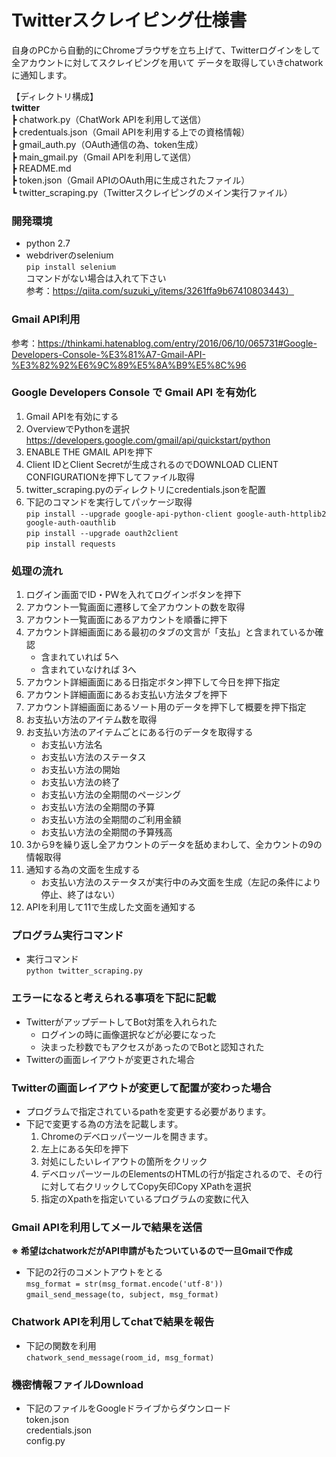 # Twitterスクレイピング仕様書

自身のPCから自動的にChromeブラウザを立ち上げて、Twitterログインをして全アカウントに対してスクレイピングを用いて
データを取得していきchatworkに通知します。

【ディレクトリ構成】  
**twitter**  
  ┣ chatwork.py（ChatWork APIを利用して送信）  
  ┣ credentuals.json（Gmail APIを利用する上での資格情報）  
  ┣ gmail_auth.py（OAuth通信の為、token生成）  
  ┣ main_gmail.py（Gmail APIを利用して送信）  
  ┣ README.md  
  ┣ token.json（Gmail APIのOAuth用に生成されたファイル）  
  ┗ twitter_scraping.py（Twitterスクレイピングのメイン実行ファイル）


### 開発環境
* python 2.7
* webdriverのselenium  
`pip install selenium`  
コマンドがない場合は入れて下さい  
参考：https://qiita.com/suzuki_y/items/3261ffa9b67410803443）


### Gmail API利用
参考：https://thinkami.hatenablog.com/entry/2016/06/10/065731#Google-Developers-Console-%E3%81%A7-Gmail-API-%E3%82%92%E6%9C%89%E5%8A%B9%E5%8C%96


### Google Developers Console で Gmail API を有効化
1. Gmail APIを有効にする
2. OverviewでPythonを選択  
https://developers.google.com/gmail/api/quickstart/python  
3. ENABLE THE GMAIL APIを押下
4. Client IDとClient Secretが生成されるのでDOWNLOAD CLIENT CONFIGURATIONを押下してファイル取得
5. twitter_scraping.pyのディレクトリにcredentials.jsonを配置
6. 下記のコマンドを実行してパッケージ取得  
`pip install --upgrade google-api-python-client google-auth-httplib2 google-auth-oauthlib`  
`pip install --upgrade oauth2client`  
`pip install requests`


### 処理の流れ
  1. ログイン画面でID・PWを入れてログインボタンを押下
  2. アカウント一覧画面に遷移して全アカウントの数を取得
  3. アカウント一覧画面にあるアカウントを順番に押下
  4. アカウント詳細画面にある最初のタブの文言が「支払」と含まれているか確認
      * 含まれていれば 5へ
      * 含まれていなければ 3へ
  5. アカウント詳細画面にある日指定ボタン押下して今日を押下指定
  6. アカウント詳細画面にあるお支払い方法タブを押下
  7. アカウント詳細画面にあるソート用のデータを押下して概要を押下指定
  8. お支払い方法のアイテム数を取得
  9. お支払い方法のアイテムごとにある行のデータを取得する
      * お支払い方法名
      * お支払い方法のステータス
      * お支払い方法の開始
      * お支払い方法の終了
      * お支払い方法の全期間のページング
      * お支払い方法の全期間の予算
      * お支払い方法の全期間のご利用金額
      * お支払い方法の全期間の予算残高
  10. 3から9を繰り返し全アカウントのデータを舐めまわして、全カウントの9の情報取得
  11. 通知する為の文面を生成する
      * お支払い方法のステータスが実行中のみ文面を生成（左記の条件により停止、終了はない）
  12. APIを利用して11で生成した文面を通知する


### プログラム実行コマンド
* 実行コマンド  
`python twitter_scraping.py`


### エラーになると考えられる事項を下記に記載
* TwitterがアップデートしてBot対策を入れられた
  * ログインの時に画像選択などが必要になった
  * 決まった秒数でもアクセスがあったのでBotと認知された
* Twitterの画面レイアウトが変更された場合


### Twitterの画面レイアウトが変更して配置が変わった場合
* プログラムで指定されているpathを変更する必要があります。
* 下記で変更する為の方法を記載します。
    1. Chromeのデベロッパーツールを開きます。
    2. 左上にある矢印を押下
    3. 対処にしたいレイアウトの箇所をクリック
    4. デベロッパーツールのElementsのHTMLの行が指定されるので、その行に対して右クリックしてCopy矢印Copy XPathを選択
    5. 指定のXpathを指定いているプログラムの変数に代入


### Gmail APIを利用してメールで結果を送信
**※ 希望はchatworkだがAPI申請がもたついているので一旦Gmailで作成**  
* 下記の2行のコメントアウトをとる  
`msg_format = str(msg_format.encode('utf-8'))`  
`gmail_send_message(to, subject, msg_format)`


### Chatwork APIを利用してchatで結果を報告
* 下記の関数を利用  
`chatwork_send_message(room_id, msg_format)`

### 機密情報ファイルDownload
* 下記のファイルをGoogleドライブからダウンロード  
token.json  
credentials.json  
config.py
